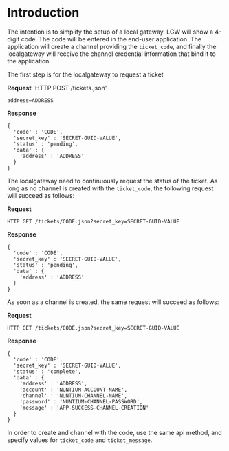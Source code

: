 # Introduction #

The intention is to simplify the setup of a local gateway. LGW will show a 4-digit code. The code will be entered in the end-user application. The application will create a channel providing the `ticket_code`, and finally the localgateway will receive the channel credential information that bind it to the application.

The first step is for the localgateway to request a ticket

**Request**
`HTTP POST /tickets.json'

```
address=ADDRESS
```

**Response**

```
{ 
  'code' : 'CODE', 
  'secret_key' : 'SECRET-GUID-VALUE', 
  'status' : 'pending',
  'data' : {
    'address' : 'ADDRESS'
  }
}
```

The localgateway need to continuously request the status of the ticket. As long as no  channel is created with the `ticket_code`, the following request will succeed as follows:

**Request**

`HTTP GET /tickets/CODE.json?secret_key=SECRET-GUID-VALUE`

**Response**

```
{ 
  'code' : 'CODE', 
  'secret_key' : 'SECRET-GUID-VALUE', 
  'status' : 'pending',
  'data' : {
    'address' : 'ADDRESS'
  }
}
```

As soon as a channel is created, the same request will succeed as follows:

**Request**

`HTTP GET /tickets/CODE.json?secret_key=SECRET-GUID-VALUE`

**Response**

```
{ 
  'code' : 'CODE', 
  'secret_key' : 'SECRET-GUID-VALUE', 
  'status' : 'complete',
  'data' : {
    'address' : 'ADDRESS',
    'account' : 'NUNTIUM-ACCOUNT-NAME',
    'channel' : 'NUNTIUM-CHANNEL-NAME',
    'password' : 'NUNTIUM-CHANNEL-PASSWORD',
    'message' : 'APP-SUCCESS-CHANNEL-CREATION'
  }
}
```

In order to create and channel with the code, use the same api method, and specify values for `ticket_code` and `ticket_message`.
